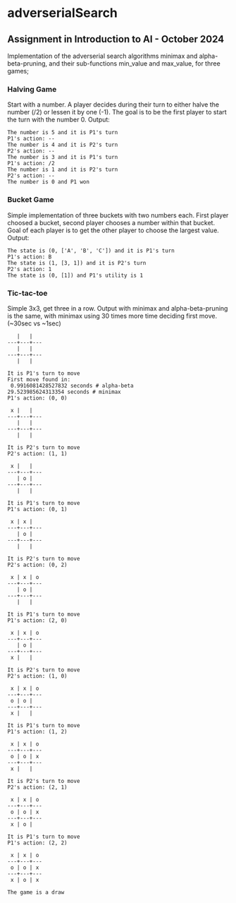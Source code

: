 # adverserialSearch
## Assignment in Introduction to AI - October 2024

Implementation of the adverserial search algorithms minimax and alpha-beta-pruning, and their sub-functions min_value and max_value, for three games;

### Halving Game
Start with a number. A player decides during their turn to either halve the number (/2) or lessen it by one (-1). The goal is to be the first player to start the turn with the number 0. 
Output:

    The number is 5 and it is P1's turn
    P1's action: --
    The number is 4 and it is P2's turn
    P2's action: --
    The number is 3 and it is P1's turn
    P1's action: /2
    The number is 1 and it is P2's turn
    P2's action: --
    The number is 0 and P1 won


### Bucket Game
Simple implementation of three buckets with two numbers each. First player choosed a bucket, second player chooses a number within that bucket. Goal of each player is to get the other player to choose the largest value. 
Output:

    The state is (0, ['A', 'B', 'C']) and it is P1's turn
    P1's action: B
    The state is (1, [3, 1]) and it is P2's turn
    P2's action: 1
    The state is (0, [1]) and P1's utility is 1
### Tic-tac-toe
Simple 3x3, get three in a row. 
Output with minimax and alpha-beta-pruning is the same, with minimax using 30 times more time deciding first move. (~30sec vs ~1sec)


       |   |
    ---+---+---
       |   |
    ---+---+---
       |   |

    It is P1's turn to move
    First move found in: 
     0.9916081428527832 seconds # alpha-beta
    29.523985624313354 seconds # minimax
    P1's action: (0, 0)

     x |   |
    ---+---+---
       |   |
    ---+---+---
       |   |
 
    It is P2's turn to move
    P2's action: (1, 1)

     x |   |
    ---+---+---
       | o |
    ---+---+---
       |   |

    It is P1's turn to move
    P1's action: (0, 1)

     x | x |
    ---+---+---
       | o |
    ---+---+---
       |   |

    It is P2's turn to move
    P2's action: (0, 2)

     x | x | o
    ---+---+---
       | o |
    ---+---+---
       |   |

    It is P1's turn to move
    P1's action: (2, 0)

     x | x | o
    ---+---+---
       | o |
    ---+---+---
     x |   |

    It is P2's turn to move
    P2's action: (1, 0)

     x | x | o
    ---+---+---
     o | o |
    ---+---+---
     x |   |

    It is P1's turn to move
    P1's action: (1, 2)

     x | x | o
    ---+---+---
     o | o | x
    ---+---+---
     x |   |

    It is P2's turn to move
    P2's action: (2, 1)

     x | x | o
    ---+---+---
     o | o | x
    ---+---+---
     x | o |

    It is P1's turn to move
    P1's action: (2, 2)

     x | x | o
    ---+---+---
     o | o | x
    ---+---+---
     x | o | x

    The game is a draw

